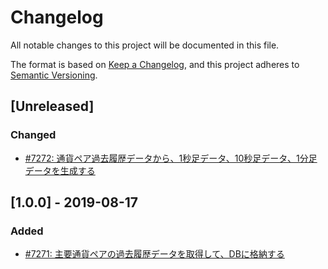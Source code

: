 # Changelog

All notable changes to this project will be documented in this file.

The format is based on [Keep a Changelog](https://keepachangelog.com/en/1.0.0/),
and this project adheres to [Semantic Versioning](https://semver.org/spec/v2.0.0.html).

## [Unreleased]

### Changed

- [#7272: 通貨ペア過去履歴データから、1秒足データ、10秒足データ、1分足データを生成する](https://redmine.u6k.me/issues/7272)

## [1.0.0] - 2019-08-17

### Added

- [#7271: 主要通貨ペアの過去履歴データを取得して、DBに格納する](https://redmine.u6k.me/issues/7271)

